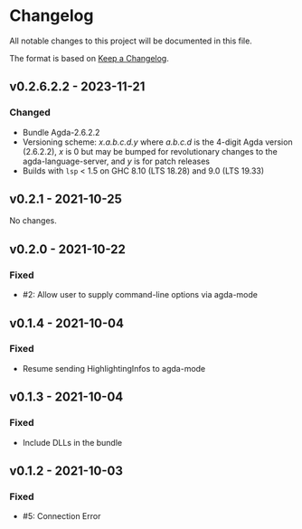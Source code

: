 # Changelog

All notable changes to this project will be documented in this file.

The format is based on [Keep a Changelog](https://keepachangelog.com/en/1.0.0/).

## v0.2.6.2.2 - 2023-11-21

### Changed

- Bundle Agda-2.6.2.2
- Versioning scheme: _x.a.b.c.d.y_ where _a.b.c.d_ is the 4-digit Agda version (2.6.2.2), _x_ is 0 but may be bumped for revolutionary changes to the agda-language-server, and _y_ is for patch releases
- Builds with `lsp` < 1.5 on GHC 8.10 (LTS 18.28) and 9.0 (LTS 19.33)

## v0.2.1 - 2021-10-25

No changes.

## v0.2.0 - 2021-10-22

### Fixed
- #2: Allow user to supply command-line options via agda-mode

## v0.1.4 - 2021-10-04

### Fixed
- Resume sending HighlightingInfos to agda-mode

## v0.1.3 - 2021-10-04

### Fixed
- Include DLLs in the bundle

## v0.1.2 - 2021-10-03

### Fixed
- #5: Connection Error
